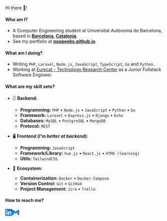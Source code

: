 Hi there 👋!

#### Who am I?

- A Computer Engineering student at Universitat Autònoma de Barcelona, based in **[Barcelona](https://en.wikipedia.org/wiki/Barcelona), [Catalonia](https://en.wikipedia.org/wiki/Catalonia)**.
- See my portfolio at **[noopeeks.github.io](noopeeks.github.io)**.

#### What am I doing?

- Writing `PHP`, `Laravel`, `Node.js`, `JavaScript`, `TypeScript`, `Go` and `Python`.
- Working at [Eurecat - Technology Research Center](https://eurecat.org/) as a Junior Fullstack Software Engineer.

#### What are my skill sets?

- 🗄️ **Backend:**

  - **Programming:** `PHP` • `Node.js` • `JavaScript` • `Python` • `Go`
  - **Framework:** `Laravel` • `Express.js` • `Django` • `Echo`
  - **Databases:** `MySQL` • `PostgreSQL` • `MongoDB`
  - **Protocol:** `REST`

- 🖥 **Frontend (_I'm better at backend_):**

  - **Programming:** `JavaScript`
  - **Framework/Library:** `Vue.js` • `React.js` • `HTMX (learning)`
  - **Utils:** `TailwindCSS`

- 🎡 **Ecosystem:**

  - **Containerization:** `Docker` • `Docker-Compose`
  - **Version Control:** `Git` • `GitHub`
  - **Project Management:** `Jira` • `Trello`

#### How to reach me?

<a href="https://www.linkedin.com/in/arnau-berenguer-jimenez/">
  <img align="left" alt="LinkedIn" width="22px" src="./assets/linkedin.svg" />
</a>
<a href="mailto:arnauapps@gmail.com">
  <img align="left" alt="Mail" width="22px" src="./assets/gmail.svg" />
</a>
